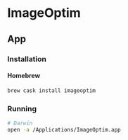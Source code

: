 # ImageOptim

## App

### Installation

#### Homebrew

```sh
brew cask install imageoptim
```

### Running

```sh
# Darwin
open -a /Applications/ImageOptim.app
```
